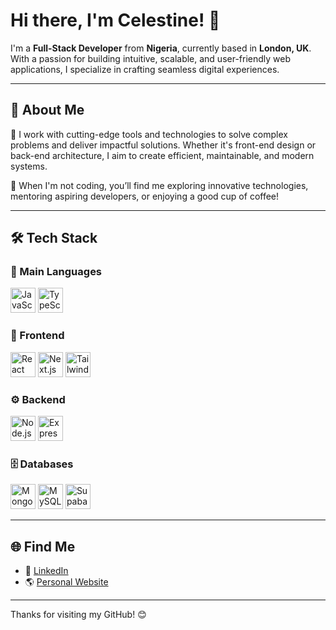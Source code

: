 # Hi there, I'm Celestine! 👋  

I'm a **Full-Stack Developer** from **Nigeria**, currently based in **London, UK**. With a passion for building intuitive, scalable, and user-friendly web applications, I specialize in crafting seamless digital experiences.  

---

## 🚀 About Me  

🔧 I work with cutting-edge tools and technologies to solve complex problems and deliver impactful solutions. Whether it's front-end design or back-end architecture, I aim to create efficient, maintainable, and modern systems.  

🎯 When I'm not coding, you’ll find me exploring innovative technologies, mentoring aspiring developers, or enjoying a good cup of coffee!  

---

## 🛠 Tech Stack  

### 🔑 Main Languages  
<p>
  <img src="https://img.icons8.com/color/48/javascript.png" alt="JavaScript" title="JavaScript" width="40" height="40"/>
  <img src="https://img.icons8.com/color/48/typescript.png" alt="TypeScript" title="TypeScript" width="40" height="40"/>
</p>  

### 🎨 Frontend  
<p>
  <img src="https://img.icons8.com/officel/48/react.png" alt="React" title="React" width="40" height="40"/>  
  <img src="https://img.icons8.com/ios/50/nextjs.png" alt="Next.js" title="Next.js" width="40" height="40"/>  
  <img src="https://img.icons8.com/color/48/tailwind_css.png" alt="TailwindCSS" title="TailwindCSS" width="40" height="40"/>  
</p>  

### ⚙️ Backend  
<p>
  <img src="https://img.icons8.com/fluency/48/node-js.png" alt="Node.js" title="Node.js" width="40" height="40"/>  
  <img src="https://img.icons8.com/ios-filled/50/express-js.png" alt="Express.js" title="Express.js" width="40" height="40"/>  
</p>  

### 🗄 Databases  
<p>
  <img src="https://img.icons8.com/color/48/mongodb.png" alt="MongoDB" title="MongoDB" width="40" height="40"/>  
  <img src="https://img.icons8.com/fluency/48/mysql-logo.png" alt="MySQL" title="MySQL" width="40" height="40"/>  
  <img src="https://img.icons8.com/color/48/supabase.png" alt="Supabase" title="Supabase" width="40" height="40"/>  
</p>  

---

## 🌐 Find Me  

- 💼 [LinkedIn](https://linkedin.com/in/your-profile-link)  
- 🌎 [Personal Website](https://your-personal-website-link.com)  

---

Thanks for visiting my GitHub! 😊
